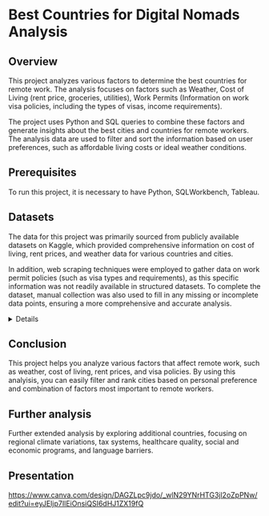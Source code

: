 # Best Countries for Digital Nomads Analysis

## Overview

This project analyzes various factors to determine the best countries for remote work. The analysis focuses on factors such as Weather, Cost of Living (rent price, groceries, utilities), Work Permits (Information on work visa policies, including the types of visas, income requirements).

The project uses Python and SQL queries to combine these factors and generate insights about the best cities and countries for remote workers. The analysis data are used to filter and sort the information based on user preferences, such as affordable living costs or ideal weather conditions.

## Prerequisites

To run this project, it is necessary to have Python, SQLWorkbench, Tableau.

## Datasets

The data for this project was primarily sourced from publicly available datasets on Kaggle, which provided comprehensive information on cost of living, rent prices, and weather data for various countries and cities.

In addition, web scraping techniques were employed to gather data on work permit policies (such as visa types and requirements), as this specific information was not readily available in structured datasets. To complete the dataset, manual collection was also used to fill in any missing or incomplete data points, ensuring a more comprehensive and accurate analysis.
<details>
  
## Refernece list
- https://www.kaggle.com/datasets/zabihullah18/crime-rate-by-country-2023
- https://www.kaggle.com/datasets/marianadeem755/global-cost-of-living-rankingsaffordability-index/data
- https://www.kaggle.com/datasets/blitzr/movehub-city-rankings?select=cities.csv
- https://www.kaggle.com/datasets/mvieira101/global-cost-of-living?select=cost-of-living_v2.csv
- https://www.kaggle.com/datasets/bhadramohit/climate-change-dataset
- https://www.kaggle.com/datasets/bilalwaseer/worlds-cities-with-their-average-temperature
- https://visaguide.world/digital-nomad-visa/digital-nomad-index/
- https://freakingnomads.com/what-is-digital-nomad-visa/

</details>

## Conclusion

This project helps you analyze various factors that affect remote work, such as weather, cost of living, rent prices, and visa policies. By using this analyisis, you can easily filter and rank cities based on personal preference and combination of factors most important to remote workers.


## Further analysis

Further extended analysis by exploring additional countries, focusing on regional climate variations, tax systems, healthcare quality, social and economic programs, and language barriers.

## Presentation

https://www.canva.com/design/DAGZLpc9jdo/_wlN29YNrHTG3jl2oZpPNw/edit?ui=eyJEIjp7IlEiOnsiQSI6dHJ1ZX19fQ
